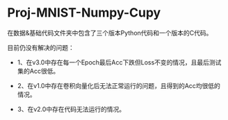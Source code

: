 # Proj-MNIST-Numpy-Cupy

在数据&基础代码文件夹中包含了三个版本Python代码和一个版本的C代码。

目前仍没有解决的问题：

- 1、在v3.0中存在每一个Epoch最后Acc下跌但Loss不变的情况，且最后测试集的Acc很低。

- 2、在v1.0中存在卷积向量化后无法正常运行的问题，且得到的Acc均很低的情况。

- 3、在v2.0中存在代码无法运行的情况。
